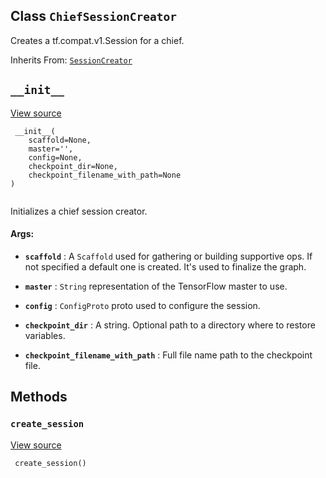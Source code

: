 

## Class  `ChiefSessionCreator` 
Creates a tf.compat.v1.Session for a chief.

Inherits From: [ `SessionCreator` ](https://tensorflow.google.cn/api_docs/python/tf/compat/v1/train/SessionCreator)



##  `__init__` 
[View source](https://github.com/tensorflow/tensorflow/blob/r2.0/tensorflow/python/training/monitored_session.py#L602-L624)



```
 __init__(
    scaffold=None,
    master='',
    config=None,
    checkpoint_dir=None,
    checkpoint_filename_with_path=None
)
 
```

Initializes a chief session creator.



#### Args:

- **`scaffold`** : A  `Scaffold`  used for gathering or building supportive ops. If
not specified a default one is created. It's used to finalize the graph.

- **`master`** :  `String`  representation of the TensorFlow master to use.

- **`config`** :  `ConfigProto`  proto used to configure the session.

- **`checkpoint_dir`** : A string.  Optional path to a directory where to restore
variables.

- **`checkpoint_filename_with_path`** : Full file name path to the checkpoint file.



## Methods


###  `create_session` 
[View source](https://github.com/tensorflow/tensorflow/blob/r2.0/tensorflow/python/training/monitored_session.py#L637-L647)



```
 create_session()
 
```


